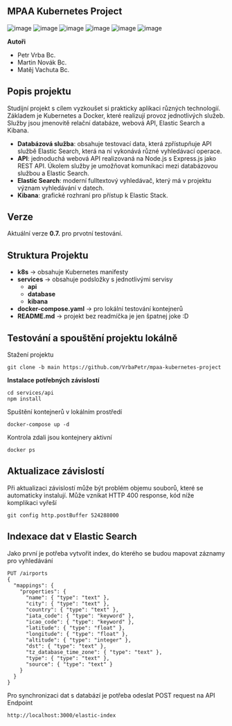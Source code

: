 ## MPAA Kubernetes Project

![image](https://img.shields.io/badge/Kubernetes-3069DE?style=for-the-badge&logo=kubernetes&logoColor=white)
![image](https://img.shields.io/badge/Docker-2CA5E0?style=for-the-badge&logo=docker&logoColor=white)
![image](https://img.shields.io/badge/Node%20js-339933?style=for-the-badge&logo=nodedotjs&logoColor=white)
![image](https://img.shields.io/badge/Express%20js-000000?style=for-the-badge&logo=express&logoColor=white)
![image](https://img.shields.io/badge/Elastic_Search-005571?style=for-the-badge&logo=elasticsearch&logoColor=white)
![image](https://img.shields.io/badge/PostgreSQL-316192?style=for-the-badge&logo=postgresql&logoColor=white)

**Autoři**
- Petr Vrba Bc.
- Martin Novák Bc.
- Matěj Vachuta Bc.

## Popis projektu
Studijní projekt s cílem vyzkoušet si prakticky aplikaci různých technologií. Základem je Kubernetes a Docker, které realizují provoz jednotlivých služeb. Služby jsou jmenovitě relační databáze, webová API, Elastic Search a Kibana.

- **Databázová služba**: obsahuje testovací data, která zpřístupňuje API službě Elastic Search, která na ní vykonává různé vyhledávací operace.
- **API**: jednoduchá webová API realizovaná na Node.js s Express.js jako REST API. Úkolem služby je umožňovat komunikaci mezi databázovou službou a Elastic Search.
- **Elastic Search**: moderní fulltextový vyhledávač, který má v projektu význam vyhledávání v datech.
- **Kibana**: grafické rozhraní pro přístup k Elastic Stack.

## Verze
Aktuální verze **0.7.** pro prvotní testování.

## Struktura Projektu
- **k8s** -> obsahuje Kubernetes manifesty
- **services** -> obsahuje podsložky s jednotlivými servisy
  - **api**
  - **database**
  - **kibana**  
- **docker-compose.yaml** -> pro lokální testování kontejnerů
- **README.md** -> projekt bez readmíčka je jen špatnej joke :D

## Testování a spouštění projektu lokálně
Stažení projektu
```
git clone -b main https://github.com/VrbaPetr/mpaa-kubernetes-project
```
**Instalace potřebných závislostí**
```
cd services/api
npm install
```

Spuštění kontejnerů v lokálním prostředí 
```
docker-compose up -d
```

Kontrola zdali jsou kontejnery aktivní
```
docker ps
```

## Aktualizace závislostí
Při aktualizaci závislostí může být problém objemu souborů, které se automaticky instalují. Může vznikat HTTP 400 response, kód níže komplikaci vyřeší
```
git config http.postBuffer 524288000
```

## Indexace dat v Elastic Search
Jako první je potřeba vytvořit index, do kterého se budou mapovat záznamy pro vyhledávání
```
PUT /airports
{
  "mappings": {
    "properties": {
      "name": { "type": "text" },
      "city": { "type": "text" },
      "country": { "type": "text" },
      "iata_code": { "type": "keyword" },
      "icao_code": { "type": "keyword" },
      "latitude": { "type": "float" },
      "longitude": { "type": "float" },
      "altitude": { "type": "integer" },
      "dst": { "type": "text" },
      "tz_database_time_zone": { "type": "text" },
      "type": { "type": "text" },
      "source": { "type": "text" }
    }
  }
}
```

Pro synchronizaci dat s databází je potřeba odeslat POST request na API Endpoint

```
http://localhost:3000/elastic-index
```
